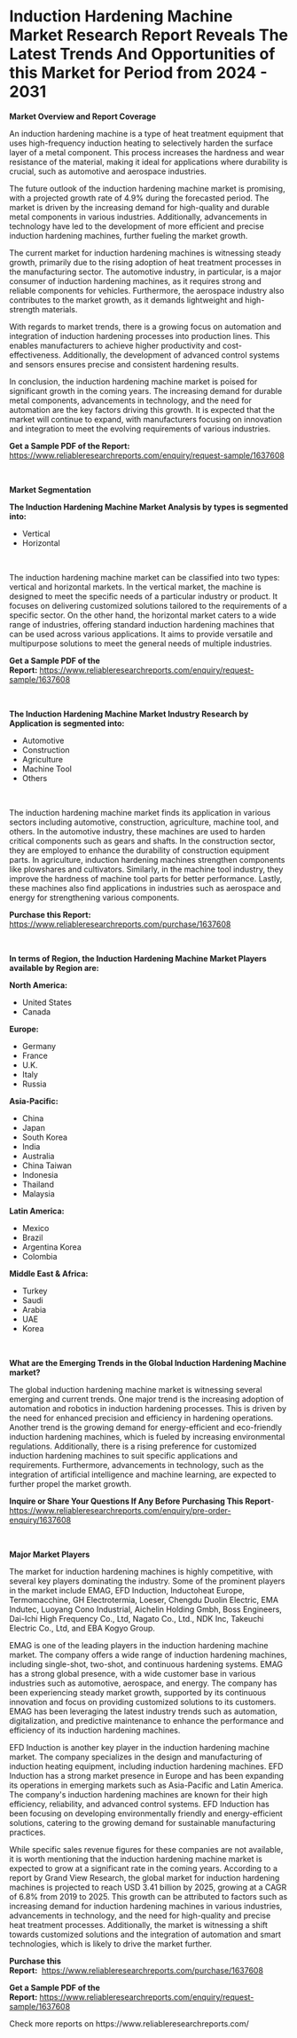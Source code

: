 <p><h1>Induction Hardening Machine Market Research Report Reveals The Latest Trends And Opportunities of this Market for Period from 2024 - 2031</h1></p><p><strong>Market Overview and Report Coverage</strong></p>
<p><p>An induction hardening machine is a type of heat treatment equipment that uses high-frequency induction heating to selectively harden the surface layer of a metal component. This process increases the hardness and wear resistance of the material, making it ideal for applications where durability is crucial, such as automotive and aerospace industries.</p><p>The future outlook of the induction hardening machine market is promising, with a projected growth rate of 4.9% during the forecasted period. The market is driven by the increasing demand for high-quality and durable metal components in various industries. Additionally, advancements in technology have led to the development of more efficient and precise induction hardening machines, further fueling the market growth.</p><p>The current market for induction hardening machines is witnessing steady growth, primarily due to the rising adoption of heat treatment processes in the manufacturing sector. The automotive industry, in particular, is a major consumer of induction hardening machines, as it requires strong and reliable components for vehicles. Furthermore, the aerospace industry also contributes to the market growth, as it demands lightweight and high-strength materials.</p><p>With regards to market trends, there is a growing focus on automation and integration of induction hardening processes into production lines. This enables manufacturers to achieve higher productivity and cost-effectiveness. Additionally, the development of advanced control systems and sensors ensures precise and consistent hardening results.</p><p>In conclusion, the induction hardening machine market is poised for significant growth in the coming years. The increasing demand for durable metal components, advancements in technology, and the need for automation are the key factors driving this growth. It is expected that the market will continue to expand, with manufacturers focusing on innovation and integration to meet the evolving requirements of various industries.</p></p>
<p><strong>Get a Sample PDF of the Report:</strong> <a href="https://www.reliableresearchreports.com/enquiry/request-sample/1637608">https://www.reliableresearchreports.com/enquiry/request-sample/1637608</a></p>
<p>&nbsp;</p>
<p><strong>Market Segmentation</strong></p>
<p><strong>The Induction Hardening Machine Market Analysis by types is segmented into:</strong></p>
<p><ul><li>Vertical</li><li>Horizontal</li></ul></p>
<p>&nbsp;</p>
<p><p>The induction hardening machine market can be classified into two types: vertical and horizontal markets. In the vertical market, the machine is designed to meet the specific needs of a particular industry or product. It focuses on delivering customized solutions tailored to the requirements of a specific sector. On the other hand, the horizontal market caters to a wide range of industries, offering standard induction hardening machines that can be used across various applications. It aims to provide versatile and multipurpose solutions to meet the general needs of multiple industries.</p></p>
<p><strong>Get a Sample PDF of the Report:</strong>&nbsp;<a href="https://www.reliableresearchreports.com/enquiry/request-sample/1637608">https://www.reliableresearchreports.com/enquiry/request-sample/1637608</a></p>
<p>&nbsp;</p>
<p><strong>The Induction Hardening Machine Market Industry Research by Application is segmented into:</strong></p>
<p><ul><li>Automotive</li><li>Construction</li><li>Agriculture</li><li>Machine Tool</li><li>Others</li></ul></p>
<p>&nbsp;</p>
<p><p>The induction hardening machine market finds its application in various sectors including automotive, construction, agriculture, machine tool, and others. In the automotive industry, these machines are used to harden critical components such as gears and shafts. In the construction sector, they are employed to enhance the durability of construction equipment parts. In agriculture, induction hardening machines strengthen components like plowshares and cultivators. Similarly, in the machine tool industry, they improve the hardness of machine tool parts for better performance. Lastly, these machines also find applications in industries such as aerospace and energy for strengthening various components.</p></p>
<p><strong>Purchase this Report:</strong>&nbsp; <a href="https://www.reliableresearchreports.com/purchase/1637608">https://www.reliableresearchreports.com/purchase/1637608</a></p>
<p>&nbsp;</p>
<p><strong>In terms of Region, the Induction Hardening Machine Market Players available by Region are:</strong></p>
<p>
    <p> <strong> North America: </strong>
        <ul>
            <li>United States</li>
            <li>Canada</li>
        </ul>
        </p> 
    <p> <strong> Europe: </strong>
        <ul>
            <li>Germany</li>
            <li>France</li>
            <li>U.K.</li>
            <li>Italy</li>
            <li>Russia</li>
        </ul>
        </p> 
    <p> <strong> Asia-Pacific: </strong>
        <ul>
            <li>China</li>
            <li>Japan</li>
            <li>South Korea</li>
            <li>India</li>
            <li>Australia</li>
            <li>China Taiwan</li>
            <li>Indonesia</li>
            <li>Thailand</li>
            <li>Malaysia</li>
        </ul>
        </p> 
    <p> <strong> Latin America: </strong>
        <ul>
            <li>Mexico</li>
            <li>Brazil</li>
            <li>Argentina Korea</li>
            <li>Colombia</li>
        </ul>
        </p> 
    <p> <strong> Middle East & Africa: </strong>
        <ul>
            <li>Turkey</li>
            <li>Saudi</li>
            <li>Arabia</li>
            <li>UAE</li>
            <li>Korea</li>
        </ul>
    </p>
    </p>
<p>&nbsp;</p>
<p><strong>What are the Emerging Trends in the Global Induction Hardening Machine market?</strong></p>
<p><p>The global induction hardening machine market is witnessing several emerging and current trends. One major trend is the increasing adoption of automation and robotics in induction hardening processes. This is driven by the need for enhanced precision and efficiency in hardening operations. Another trend is the growing demand for energy-efficient and eco-friendly induction hardening machines, which is fueled by increasing environmental regulations. Additionally, there is a rising preference for customized induction hardening machines to suit specific applications and requirements. Furthermore, advancements in technology, such as the integration of artificial intelligence and machine learning, are expected to further propel the market growth.</p></p>
<p><strong>Inquire or Share Your Questions If Any Before Purchasing This Report</strong>- <a href="https://www.reliableresearchreports.com/enquiry/pre-order-enquiry/1637608">https://www.reliableresearchreports.com/enquiry/pre-order-enquiry/1637608</a></p>
<p>&nbsp;</p>
<p><strong>Major Market Players</strong></p>
<p><p>The market for induction hardening machines is highly competitive, with several key players dominating the industry. Some of the prominent players in the market include EMAG, EFD Induction, Inductoheat Europe, Termomacchine, GH Electrotermia, Loeser, Chengdu Duolin Electric, EMA Indutec, Luoyang Cono Industrial, Aichelin Holding Gmbh, Boss Engineers, Dai-Ichi High Frequency Co., Ltd, Nagato Co., Ltd., NDK Inc, Takeuchi Electric Co., Ltd, and EBA Kogyo Group. </p><p>EMAG is one of the leading players in the induction hardening machine market. The company offers a wide range of induction hardening machines, including single-shot, two-shot, and continuous hardening systems. EMAG has a strong global presence, with a wide customer base in various industries such as automotive, aerospace, and energy. The company has been experiencing steady market growth, supported by its continuous innovation and focus on providing customized solutions to its customers. EMAG has been leveraging the latest industry trends such as automation, digitalization, and predictive maintenance to enhance the performance and efficiency of its induction hardening machines.</p><p>EFD Induction is another key player in the induction hardening machine market. The company specializes in the design and manufacturing of induction heating equipment, including induction hardening machines. EFD Induction has a strong market presence in Europe and has been expanding its operations in emerging markets such as Asia-Pacific and Latin America. The company's induction hardening machines are known for their high efficiency, reliability, and advanced control systems. EFD Induction has been focusing on developing environmentally friendly and energy-efficient solutions, catering to the growing demand for sustainable manufacturing practices.</p><p>While specific sales revenue figures for these companies are not available, it is worth mentioning that the induction hardening machine market is expected to grow at a significant rate in the coming years. According to a report by Grand View Research, the global market for induction hardening machines is projected to reach USD 3.41 billion by 2025, growing at a CAGR of 6.8% from 2019 to 2025. This growth can be attributed to factors such as increasing demand for induction hardening machines in various industries, advancements in technology, and the need for high-quality and precise heat treatment processes. Additionally, the market is witnessing a shift towards customized solutions and the integration of automation and smart technologies, which is likely to drive the market further.</p></p>
<p><strong>Purchase this Report:</strong>&nbsp;&nbsp;<a href="https://www.reliableresearchreports.com/purchase/1637608">https://www.reliableresearchreports.com/purchase/1637608</a></p>
<p></p>
<p><strong>Get a Sample PDF of the Report:</strong>&nbsp;<a href="https://www.reliableresearchreports.com/enquiry/request-sample/1637608">https://www.reliableresearchreports.com/enquiry/request-sample/1637608</a></p>
<p>Check more reports on https://www.reliableresearchreports.com/</p>